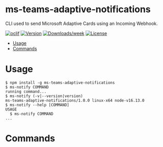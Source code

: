 ms-teams-adaptive-notifications
===============================

CLI used to send Microsoft Adaptive Cards using an Incoming Webhook.

[![oclif](https://img.shields.io/badge/cli-oclif-brightgreen.svg)](https://oclif.io)
[![Version](https://img.shields.io/npm/v/ms-teams-adaptive-notifications.svg)](https://npmjs.org/package/ms-teams-adaptive-notifications)
[![Downloads/week](https://img.shields.io/npm/dw/ms-teams-adaptive-notifications.svg)](https://npmjs.org/package/ms-teams-adaptive-notifications)
[![License](https://img.shields.io/npm/l/ms-teams-adaptive-notifications.svg)](https://github.com/antoniordz96/ms-teams-adaptive-notifications/blob/master/package.json)

<!-- toc -->
* [Usage](#usage)
* [Commands](#commands)
<!-- tocstop -->
# Usage
<!-- usage -->
```sh-session
$ npm install -g ms-teams-adaptive-notifications
$ ms-notify COMMAND
running command...
$ ms-notify (-v|--version|version)
ms-teams-adaptive-notifications/1.0.0 linux-x64 node-v16.13.0
$ ms-notify --help [COMMAND]
USAGE
  $ ms-notify COMMAND
...
```
<!-- usagestop -->
# Commands
<!-- commands -->

<!-- commandsstop -->
